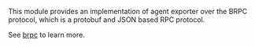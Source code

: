 This module provides an implementation of agent exporter over the BRPC protocol,
which is a protobuf and JSON based RPC protocol.

See [brpc](../../component/component-brpc/) to learn more.